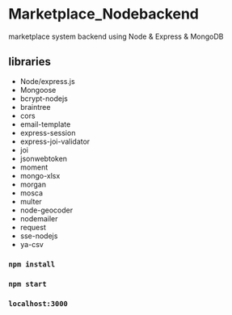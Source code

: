 # Marketplace_Nodebackend
marketplace system backend using Node &amp; Express &amp; MongoDB<br>

## libraries
- Node/express.js <br>
- Mongoose<br>
- bcrypt-nodejs<br>
- braintree<br>
- cors<br>
- email-template<br>
- express-session<br>
- express-joi-validator<br>
- joi<br>
- jsonwebtoken<br>
- moment<br>
- mongo-xlsx<br>
- morgan<br>
- mosca<br>
- multer<br>
- node-geocoder<br>
- nodemailer<br>
- request<br>
- sse-nodejs<br>
- ya-csv<br>



### `npm install`

### `npm start`

### `localhost:3000`
